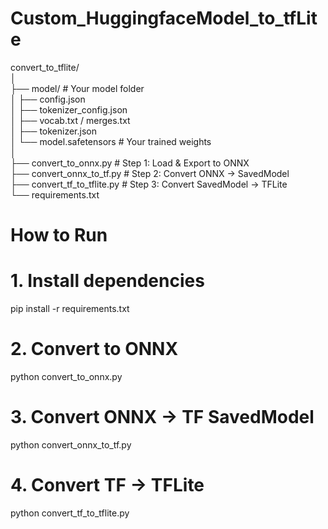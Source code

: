 # Custom_HuggingfaceModel_to_tfLite
convert_to_tflite/ \
│ \
├── model/                         # Your model folder \
│   ├── config.json \
│   ├── tokenizer_config.json \
│   ├── vocab.txt / merges.txt \
│   ├── tokenizer.json \
│   └── model.safetensors         # Your trained weights \
│ \
├── convert_to_onnx.py            # Step 1: Load & Export to ONNX \
├── convert_onnx_to_tf.py         # Step 2: Convert ONNX → SavedModel \
├── convert_tf_to_tflite.py       # Step 3: Convert SavedModel → TFLite \
└── requirements.txt

# How to Run
# 1. Install dependencies
pip install -r requirements.txt

# 2. Convert to ONNX
python convert_to_onnx.py

# 3. Convert ONNX → TF SavedModel
python convert_onnx_to_tf.py

# 4. Convert TF → TFLite
python convert_tf_to_tflite.py
